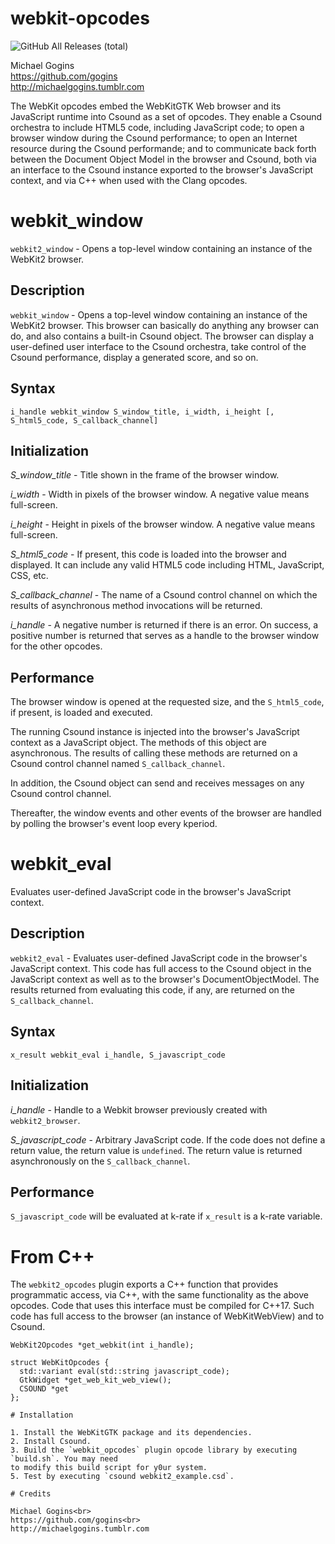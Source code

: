 # webkit-opcodes
![GitHub All Releases (total)](https://img.shields.io/github/downloads/gogins/webkit2-opcodes/total.svg)<br>

Michael Gogins<br>
https://github.com/gogins<br>
http://michaelgogins.tumblr.com

The WebKit opcodes embed the WebKitGTK Web browser and its JavaScript runtime 
into Csound as a set of opcodes. They enable a Csound orchestra to include HTML5 
code, including JavaScript code; to open a browser window during the Csound 
performance; to open an Internet resource during the Csound performande; and to 
communicate back forth between the Document Object Model in the browser and 
Csound, both via an interface to the Csound instance exported to the browser's 
JavaScript context, and via C++ when used with the Clang opcodes.

# webkit_window

`webkit2_window` - Opens a top-level window containing an instance of the WebKit2
browser.

## Description

`webkit_window` - Opens a top-level window containing an instance of the WebKit2
browser. This browser can basically do anything any browser can do, and also contains 
a built-in Csound object. The browser can display a user-defined user interface to 
the Csound orchestra, take control of the Csound performance, display a generated score, 
and so on.

## Syntax
```
i_handle webkit_window S_window_title, i_width, i_height [, S_html5_code, S_callback_channel]
```
## Initialization

*S_window_title* - Title shown in the frame of the browser window.

*i_width* - Width in pixels of the browser window. A negative value means full-screen.

*i_height* - Height in pixels of the browser window. A negative value means full-screen.

*S_html5_code* - If present, this code is loaded into the browser and displayed. It can 
include any valid HTML5 code including HTML, JavaScript, CSS, etc.

*S_callback_channel* - The name of a Csound control channel on which the results of 
asynchronous method invocations will be returned.

*i_handle* - A negative number is returned if there is an error. On success, a positive 
number is returned that serves as a handle to the browser window for the other opcodes.

## Performance

The browser window is opened at the requested size, and the `S_html5_code`, if present, 
is loaded and executed.

The running Csound instance is injected into the browser's JavaScript context as a 
JavaScript object. The methods of this object are asynchronous. The results of calling 
these methods are returned on a Csound control channel named `S_callback_channel`.

In addition, the Csound object can send and receives messages on any Csound control 
channel.

Thereafter, the window events and other events of the browser are handled by polling the 
browser's event loop every kperiod.

# webkit_eval

Evaluates user-defined JavaScript code in the browser's JavaScript context.

## Description

`webkit2_eval` - Evaluates user-defined JavaScript code in the browser's JavaScript context.
This code has full access to the Csound object in the JavaScript context as well as to the 
browser's DocumentObjectModel. The results returned from evaluating this code, if any, are 
returned on the `S_callback_channel`.

## Syntax
```
x_result webkit_eval i_handle, S_javascript_code
```
## Initialization

*i_handle* - Handle to a Webkit browser previously created with `webkit2_browser`.

*S_javascript_code* - Arbitrary JavaScript code. If the code does not define a 
return value, the return value is `undefined`. The return value is returned asynchronously 
on the `S_callback_channel`.

## Performance

`S_javascript_code` will be evaluated at k-rate if `x_result` is a k-rate variable.

# From C++

The `webkit2_opcodes` plugin exports a C++ function that provides programmatic access, 
via C++, with the same functionality as the above opcodes. Code that uses this interface 
must be compiled for C++17. Such code has full access to the browser (an instance of 
WebKitWebView) and to Csound.

```
WebKit2Opcodes *get_webkit(int i_handle);

struct WebKitOpcodes {
  std::variant eval(std::string javascript_code);
  GtkWidget *get_web_kit_web_view();
  CSOUND *get
};

# Installation

1. Install the WebKitGTK package and its dependencies.
2. Install Csound.
3. Build the `webkit_opcodes` plugin opcode library by executing `build.sh`. You may need 
to modify this build script for y0ur system.
5. Test by executing `csound webkit2_example.csd`. 

# Credits

Michael Gogins<br>
https://github.com/gogins<br>
http://michaelgogins.tumblr.com
